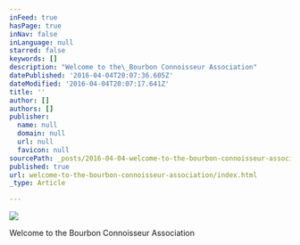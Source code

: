 ```yaml
---
inFeed: true
hasPage: true
inNav: false
inLanguage: null
starred: false
keywords: []
description: "Welcome to the\_Bourbon Connoisseur Association"
datePublished: '2016-04-04T20:07:36.605Z'
dateModified: '2016-04-04T20:07:17.641Z'
title: ''
author: []
authors: []
publisher:
  name: null
  domain: null
  url: null
  favicon: null
sourcePath: _posts/2016-04-04-welcome-to-the-bourbon-connoisseur-association.md
published: true
url: welcome-to-the-bourbon-connoisseur-association/index.html
_type: Article

---
```

![](https://the-grid-user-content.s3-us-west-2.amazonaws.com/52004c88-5c3b-42e8-813c-1a774a049ddc.jpg)

Welcome to the Bourbon Connoisseur Association